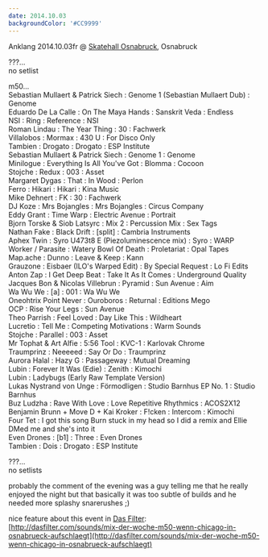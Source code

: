 ```yaml
---
date: 2014.10.03
backgroundColor: '#CC9999'
---
```


Anklang 2014.10.03fr @ [Skatehall Osnabruck](http://www.skatehall-os.de/), Osnabruck  


???...  
no setlist  

m50...  
Sebastian Mullaert & Patrick Siech : Genome 1 (Sebastian Mullaert Dub) : Genome  
Eduardo De La Calle : On The Maya Hands : Sanskrit Veda : Endless  
NSI : Ring : Reference : NSI  
Roman Lindau : The Year Thing : 30 : Fachwerk  
Villalobos : Mormax : 430 U : For Disco Only  
Tambien : Drogato : Drogato : ESP Institute  
Sebastian Mullaert & Patrick Siech : Genome 1 : Genome  
Minilogue : Everything Is All You've Got : Blomma : Cocoon  
Stojche : Redux : 003 : Asset  
Margaret Dygas : That : In Wood : Perlon  
Ferro : Hikari : Hikari : Kina Music  
Mike Dehnert : FK : 30 : Fachwerk  
DJ Koze : Mrs Bojangles : Mrs Bojangles : Circus Company  
Eddy Grant : Time Warp : Electric Avenue : Portrait  
Bjorn Torske & Siob Latsyrc : Mix 2 : Percussion Mix : Sex Tags  
Nathan Fake : Black Drift : \[split\] : Cambria Instruments  
Aphex Twin : Syro U473t8 E (Piezoluminescence mix) : Syro : WARP  
Worker / Parasite : Watery Bowl Of Death : Proletariat : Opal Tapes  
Map.ache : Dunno : Leave & Keep : Kann  
Grauzone : Eisbaer (ILO's Warped Edit) : By Special Request : Lo Fi Edits  
Anton Zap : I Get Deep Beat : Take It As It Comes : Underground Quality  
Jacques Bon & Nicolas Villebrun : Pyramid : Sun Avenue : Aim  
Wa Wu We : \[a\] : 001 : Wa Wu We  
Oneohtrix Point Never : Ouroboros : Returnal : Editions Mego  
OCP : Rise Your Legs : Sun Avenue  
Theo Parrish : Feel Loved : Day Like This : Wildheart  
Lucretio : Tell Me : Competing Motivations : Warm Sounds  
Stojche : Parallel : 003 : Asset  
Mr Tophat & Art Alfie : 5:56 Tool : KVC-1 : Karlovak Chrome  
Traumprinz : Neeeeed : Say Or Do : Traumprinz  
Aurora Halal : Hazy G : Passageway : Mutual Dreaming  
Lubin : Forever It Was (Edie) : Zenith : Kimochi  
Lubin : Ladybugs (Early Raw Template Version)  
Lukas Nystrand von Unge : Förmodligen : Studio Barnhus EP No. 1 : Studio Barnhus  
Buz Ludzha : Rave With Love : Love Repetitive Rhythmics : ACOS2X12  
Benjamin Brunn + Move D + Kai Kroker : F!cken : Intercom : Kimochi  
Four Tet : I got this song Burn stuck in my head so I did a remix and Ellie DMed me and she's into it  
Even Drones : \[b1\] : Three : Even Drones  
Tambien : Dois : Drogato : ESP Institute  

???...  
no setlists  

probably the comment of the evening was a guy telling me that he really enjoyed the night but that basically it was too subtle of builds and he needed more splashy snarerushes ;)  

nice feature about this event in [Das Filter](http://dasfilter.com/):  
[http://dasfilter.com/sounds/mix-der-woche-m50-wenn-chicago-in-osnabrueck-aufschlaegt](http://dasfilter.com/sounds/mix-der-woche-m50-wenn-chicago-in-osnabrueck-aufschlaegt)